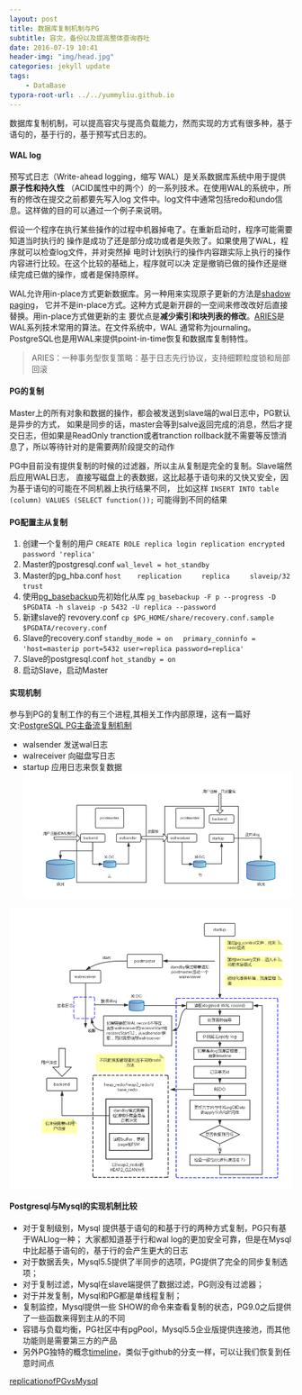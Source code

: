 ```yaml
---
layout: post
title: 数据库复制机制与PG
subtitle: 容灾，备份以及提高整体查询吞吐
date: 2016-07-19 10:41
header-img: "img/head.jpg"
categories: jekyll update
tags:
    - DataBase
typora-root-url: ../../yummyliu.github.io
---
```




数据库复制机制，可以提高容灾与提高负载能力，然而实现的方式有很多种，基于语句的，基于行的，基于预写式日志的。

#### WAL log

预写式日志（Write-ahead logging，缩写 WAL）是关系数据库系统中用于提供**原子性和持久性**
（ACID属性中的两个）的一系列技术。在使用WAL的系统中，所有的修改在提交之前都要先写入log
文件中。log文件中通常包括redo和undo信息。这样做的目的可以通过一个例子来说明。

假设一个程序在执行某些操作的过程中机器掉电了。在重新启动时，程序可能需要知道当时执行的
操作是成功了还是部分成功或者是失败了。如果使用了WAL，程序就可以检查log文件，并对突然掉
电时计划执行的操作内容跟实际上执行的操作内容进行比较。在这个比较的基础上，程序就可以决
定是撤销已做的操作还是继续完成已做的操作，或者是保持原样。

WAL允许用in-place方式更新数据库。另一种用来实现原子更新的方法是[shadow paging][shadowpages]，
它并不是in-place方式。这种方式是新开辟的一空间来修改改好后直接替换。用in-place方式做更新的主
要优点是**减少索引和块列表的修改**。[ARIES][aries]是WAL系列技术常用的算法。在文件系统中，WAL
通常称为journaling。PostgreSQL也是用WAL来提供point-in-time恢复和数据库复制特性。

> ARIES：一种事务型恢复策略：基于日志先行协议，支持细颗粒度锁和局部回滚


#### PG的复制

Master上的所有对象和数据的操作，都会被发送到slave端的wal日志中，PG默认是异步的方式，
如果是同步的话，master会等到salve返回完成的消息，然后才提交日志，但如果是ReadOnly
tranction或者tranction rollback就不需要等反馈消息了，所以等待针对的是需要两阶段提交的动作

PG中目前没有提供复制的时候的过滤器，所以主从复制是完全的复制。Slave端然后应用WAL日志，
直接写磁盘上的表数据，这比起基于语句来的又快又安全，因为基于语句的可能在不同机器上执行结果不同，
比如这样 `INSERT INTO table (column) VALUES (SELECT function());` 可能得到不同的结果

#### PG配置主从复制

1. 创建一个复制的用户
`CREATE ROLE replica login replication encrypted password 'replica'`
2. Master的postgresql.conf
`wal_level = hot_standby`
3. Master的pg_hba.conf
`host    replication     replica     slaveip/32                 trust`
4. 使用[pg_basebackup][pg_backup]先初始化从库
`pg_basebackup -F p --progress -D $PGDATA -h slaveip -p 5432 -U replica --password`
5. 新建slave的 revovery.conf
`cp $PG_HOME/share/recovery.conf.sample $PGDATA/recovery.conf`
6. Slave的recovery.conf
`standby_mode = on  `
`primary_conninfo = 'host=masterip port=5432 user=replica password=replica' `
7. Slave的postgresql.conf
`hot_standby = on `
8. 启动Slave，启动Master

#### 实现机制

参与到PG的复制工作的有三个进程,其相关工作内部原理，这有一篇好文:[PostgreSQL PG主备流复制机制][standby1]

+ walsender 发送wal日志
+ walreceiver 向磁盘写日志
+ startup 应用日志来恢复数据
![](/image/pgrep.png)

![](/image/pgws.png)

#### Postgresql与Mysql的实现机制比较

+ 对于复制级别，Mysql 提供基于语句的和基于行的两种方式复制，PG只有基于WALlog一种；
  大家都知道基于行和wal log的更加安全可靠，但是在Mysql中比起基于语句的，基于行的会产生更大的日志
+ 对于数据丢失，Mysql5.5提供了半同步的选项，PG提供了完全的同步复制选项；
+ 对于复制过滤，Mysql在slave端提供了数据过滤，PG则没有过滤器；
+ 对于并发复制，Mysql和PG都是单线程复制；
+ 复制监控，Mysql提供一些 SHOW的命令来查看复制的状态，PG9.0之后提供了一些函数来得到主从的不同
+ 容错与负载均衡，PG社区中有pgPool，Mysql5.5企业版提供连接池，而其他功能则是需要第三方的产品
+ 另外PG独特的概念[timeline][timeline]，类似于github的分支一样，可以让我们恢复到任意时间点

[replicationofPGvsMysql](https://www.theserverside.com/feature/Comparing-MySQL-and-Postgres-90-Replication)


[shadowpages]: https://www.quora.com/What-is-shadow-paging-in-dbms
[aries]: https://github.com/kingshaohua/aries/blob/master/aries_01_02.md
[standby]: https://www.postgresql.org/docs/current/static/warm-standby.html
[standby1]: https://yq.aliyun.com/articles/163#
[pg_backup]: http://www.postgres.cn/docs/9.4/app-pgbasebackup.html
[timeline]: https://yq.aliyun.com/articles/234?spm=5176.8091938.0.0.Q4Hr60
